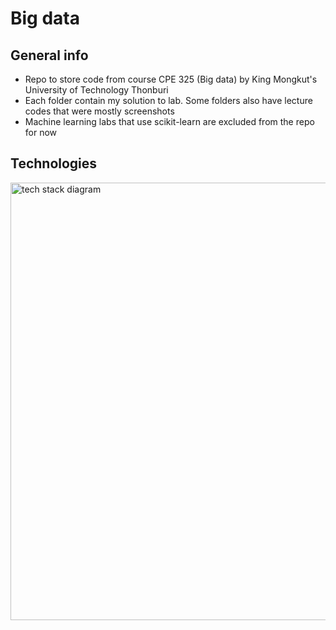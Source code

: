 # Big data

## General info
- Repo to store code from course CPE 325 (Big data) by King Mongkut's University of Technology Thonburi
- Each folder contain my solution to lab. Some folders also have lecture codes that were mostly screenshots
- Machine learning labs that use scikit-learn are excluded from the repo for now

## Technologies
<img width=700 src="https://user-images.githubusercontent.com/57994731/157172772-c9384868-8818-466c-bb22-533940306b3d.png" alt="tech stack diagram" />
